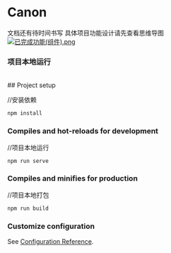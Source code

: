 # Canon
文档还有待时间书写
具体项目功能设计请先查看思维导图
[![已完成功能(组件).png](https://pic.dogimg.com/2022/04/18/625cf59edd4fd.png)](https://pic.dogimg.com/2022/04/18/625cf59edd4fd.png)

<h3>项目本地运行</h3>
<br />
## Project setup

//安装依赖

```
npm install
```

### Compiles and hot-reloads for development

//项目本地运行

```
npm run serve
```

### Compiles and minifies for production

//项目本地打包

```
npm run build
```

### Customize configuration
See [Configuration Reference](https://cli.vuejs.org/config/).
